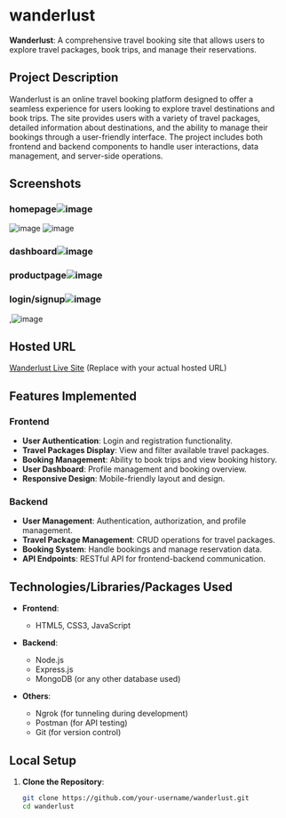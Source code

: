 # wanderlust
**Wanderlust**: A comprehensive travel booking site that allows users to explore travel packages, book trips, and manage their reservations.

## Project Description
Wanderlust is an online travel booking platform designed to offer a seamless experience for users looking to explore travel destinations and book trips. The site provides users with a variety of travel packages, detailed information about destinations, and the ability to manage their bookings through a user-friendly interface. The project includes both frontend and backend components to handle user interactions, data management, and server-side operations.

## Screenshots
### homepage![image](https://github.com/user-attachments/assets/701766d6-9a3e-4be9-8312-e0187f8725e0)

![image](https://github.com/user-attachments/assets/31af8d98-45b5-4bb1-a678-17a1489fc998)
![image](https://github.com/user-attachments/assets/6fca4b5a-d2eb-4840-8075-c474674c212d)

### dashboard![image](https://github.com/user-attachments/assets/54ceadb7-a334-4947-98e6-bb825a2919a8)

### productpage![image](https://github.com/user-attachments/assets/2c714638-10e1-439a-b0c1-1453202b8107)

### login/signup![image](https://github.com/user-attachments/assets/b66078e5-808a-42cf-b3c5-95d9af0c330b)
,![image](https://github.com/user-attachments/assets/2f7d801b-ee40-408b-bac4-8017ce345d61)


## Hosted URL
[Wanderlust Live Site](https://wanderlust.example.com) (Replace with your actual hosted URL)

## Features Implemented
### Frontend
- **User Authentication**: Login and registration functionality.
- **Travel Packages Display**: View and filter available travel packages.
- **Booking Management**: Ability to book trips and view booking history.
- **User Dashboard**: Profile management and booking overview.
- **Responsive Design**: Mobile-friendly layout and design.

### Backend
- **User Management**: Authentication, authorization, and profile management.
- **Travel Package Management**: CRUD operations for travel packages.
- **Booking System**: Handle bookings and manage reservation data.
- **API Endpoints**: RESTful API for frontend-backend communication.

## Technologies/Libraries/Packages Used
- **Frontend**:
  - HTML5, CSS3, JavaScript
  
- **Backend**:
  - Node.js
  - Express.js
  - MongoDB (or any other database used)
- **Others**:
  - Ngrok (for tunneling during development)
  - Postman (for API testing)
  - Git (for version control)

## Local Setup
1. **Clone the Repository**:
   ```bash
   git clone https://github.com/your-username/wanderlust.git
   cd wanderlust
